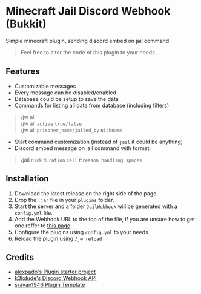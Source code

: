 # Minecraft Jail Discord Webhook (Bukkit)

Simple minecraft plugin, sending discord embed on jail command

>Feel free to alter the code of this plugin to your needs

## Features
* Customizable messages
* Every message can be disabled/enabled
* Database could be setup to save the data
* Commands for listing all data from database (including filters)
> /jw all \
> /jw all `active` `true/false`\
> /jw all `prisoner_name/jailed_by` `nickname`
* Start command customization (instead of `jail` it could be anything)
* Discord embed message on jail command with format:
> /jail `nick` `duration` `cell` r:`reason handling spaces`


## Installation
1. Download the latest release on the right side of the page.
2. Drop the `.jar` file in your `plugins` folder.
3. Start the server and a folder `JailWebhook` will be generated with a `config.yml` file.
4. Add the Webhook URL to the top of the file, if you are unsure how to get one reffer to [this page](https://support.discord.com/hc/en-us/articles/228383668-Intro-to-Webhooks)
5. Configure the plugins using `config.yml` to your needs
6. Reload the plugin using `/jw reload`


## Credits
* [alexpado's Plugin starter project](https://github.com/alexpado/papermc-plugin-starter)
* [k3kdude's Discord Webhook API](https://gist.github.com/k3kdude/fba6f6b37594eae3d6f9475330733bdb)
* [sravan1946 Plugin Template](https://github.com/sravan1946/Minecraft-Server-Discord-Webhook)
